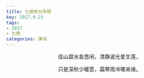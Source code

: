 ```yaml
---
title: 七绝秋分杂想
key: 2017.9.23
tags: 
- 2017
- 七绝
categories: 律诗
---
```


<p align="center">佳山碧水各悠闲，清静波光爱生莲，
</p>
<p align="center">只是深秋少暖意，霜寒雨冷哪来缘。
</p>
